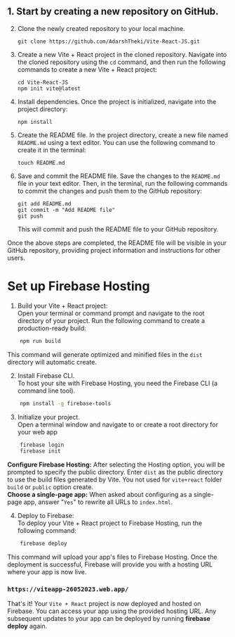 ## 1. Start by creating a new repository on GitHub. 

2. Clone the newly created repository to your local machine. 
   ```
   git clone https://github.com/AdarshTheki/Vite-React-JS.git
   ```

3. Create a new Vite + React project in the cloned repository. Navigate into the cloned repository using the `cd` command, and then run the following commands to create a new Vite + React project:
   ```
   cd Vite-React-JS
   npm init vite@latest
   ```

4. Install dependencies. Once the project is initialized, navigate into the project directory:
   ```
   npm install
   ```

5. Create the README file. In the project directory, create a new file named `README.md` using a text editor. You can use the following command to create it in the terminal:
   ```
   touch README.md
   ```
6. Save and commit the README file. Save the changes to the `README.md` file in your text editor. Then, in the terminal, run the following commands to commit the changes and push them to the GitHub repository:
   ```
   git add README.md
   git commit -m "Add README file"
   git push
   ```

   This will commit and push the README file to your GitHub repository.

Once the above steps are completed, the README file will be visible in your GitHub repository, providing project information and instructions for other users.

# Set up Firebase Hosting
1. Build your Vite + React project:\
 Open your terminal or command prompt and navigate to the root directory of your project. Run the following command to create a production-ready build:
```bash
    npm run build
```
  This command will generate optimized and minified files in the `dist` directory will automatic create.

2. Install Firebase CLI.\
To host your site with Firebase Hosting, you need the Firebase CLI (a command line tool).
```bash
    npm install -g firebase-tools
```

3. Initialize your project.\
Open a terminal window and navigate to or create a root directory for your web app
```bash
    firebase login
    firebase init
```
**Configure Firebase Hosting:** After selecting the Hosting option, you will be prompted to specify the public directory. Enter `dist` as the public directory to use the build files generated by Vite. You not used for `vite+react` folder `build` or `public` option create.  \
**Choose a single-page app:** When asked about configuring as a single-page app, answer "`Yes`" to rewrite all URLs to `index.html`.

4. Deploy to Firebase:\
To deploy your Vite + React project to Firebase Hosting, run the following command:
```bash
    firebase deploy
```

This command will upload your app's files to Firebase Hosting. Once the deployment is successful, Firebase will provide you with a hosting URL where your app is now live.

### `https://viteapp-26052023.web.app/`

That's it! Your `Vite + React` project is now deployed and hosted on Firebase. You can access your app using the provided hosting URL. Any subsequent updates to your app can be deployed by running **firebase deploy** again.